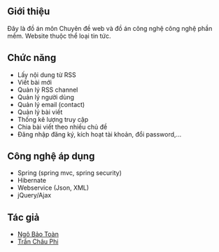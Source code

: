 ## Giới thiệu
Đây là đồ án môn Chuyên đề web và đồ án công nghệ công nghệ phần mềm. Website thuộc thể loại tin tức.

## Chức năng
- Lấy nội dung từ RSS
- Viết bài mới
- Quản lý RSS channel
- Quản lý người dùng
- Quản lý email (contact)
- Quản lý bài viết
- Thống kê lượng truy cập
- Chia bài viết theo nhiều chủ đề
- Đăng nhập đăng ký, kích hoạt tài khoản, đổi password,...

## Công nghệ áp dụng
- Spring (spring mvc, spring security)
- Hibernate
- Webservice (Json, XML)
- jQuery/Ajax

## Tác giả
- [Ngô Bảo Toàn]
- [Trần Châu Phi]

[//]:#
[Ngô Bảo Toàn]: <https://www.facebook.com/baotoan95>
[Trần Châu Phi]: <https://www.facebook.com/chauphi90>